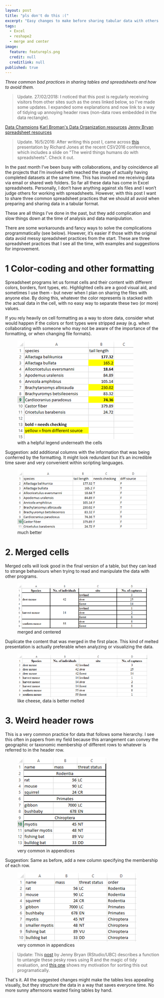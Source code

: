 ```yaml
---
layout: post
title: "pls don't do this :("
excerpt: "Easy changes to make before sharing tabular data with others. "
tags: 
  - Excel
  - reshape2
  - merge and center
image: 
  feature: featurepls.png
  credit: null
  creditlink: null
published: true
---
```


_Three common bad practices in sharing tables and spreadsheets and how to avoid them._

> Update. 27/02/2018: I noticed that this post is regularly receiving visitors from other sites such as the ones linked below, so I've made some updates. I expanded some explanations and now link to a way of tidying up annoying header rows (non-data rows embedded in the data rectangle).

[Data Champions](http://bioinformatics-core-shared-training.github.io/avoid-data-disaster/)
[Karl Broman's Data Organization resources](http://kbroman.org/dataorg/pages/resources.html)
[Jenny Bryan spreadsheet resources](https://github.com/jennybc/2016-06_spreadsheets)

> Update. 16/5/2016: After writing this post I, came across [this](http://cottagelabs.com/weave/csvconf) presentation by Richard Jones at the recent CSV2016 conference, which includes a slide on "The weird things humans do with spreadsheets". Check it out.

In the past month I’ve been busy with collaborations, and by coincidence all the projects that I’m involved with reached the stage of actually having completed datasets at the same time. This has involved me receiving data via email or shared web folders. So far all these data has come in Excel spreadsheets. Personally, I don’t have anything against xls files and I won’t  judge others for working with spreadsheets. However, with this post I want to share three common spreadsheet practices that we should all avoid when preparing and sharing data in a tabular format. 

These are all things I’ve done in the past, but they add complication and slow things down at the time of analysis and data manipulation.

There are some workarounds and fancy ways to solve the complications programmatically (see below). However, it’s easier if those with the original data avoid messy spreadsheet practices from the start. These are three spreadsheet practices that I see all the time, with examples and suggestions for improvement.

# 1 Color-coding and other formatting

Spreadsheet programs let us format cells and their content with different colors, borders, font types, etc. Highlighted cells are a good visual aid, and sometimes I use them - but never when I plan on sharing the files with anyone else.
By doing this, whatever the color represents is stacked with the actual data in the cell, with no easy way to separate these two (or more) values. 

If you rely heavily on cell formatting as a way to store data, consider what would happen if the colors or font types were stripped away (e.g. when collaborating with someone who may not be aware of the importance of the formatting, or when changing file formats).

<figure>
    <a href="/images/xlsEx1.png"><img src="/images/xlsEx1.png"></a>
        <figcaption>with a helpful legend underneath the cells</figcaption>
</figure>


Suggestion: add additional columns with the information that was being conferred by the formatting. It might look redundant but it’s an incredible time saver and very convenient within scripting languages.

<figure>
    <a href="/images/xlsEx1.2.png"><img src="/images/xlsEx1.2.png"></a>
        <figcaption>much better</figcaption>
</figure>

# 2. Merged cells

Merged cells will look good in the final version of a table, but they can lead to strange behaviours when trying to read and manipulate the data with other programs. 

<figure>
    <a href="/images/xlsEx2.png"><img src="/images/xlsEx2.png"></a>
        <figcaption>merged and centered</figcaption>
</figure>

Duplicate the content that was merged in the first place. This kind of melted presentation is actually preferable when analyzing or visualizing the data.

<figure>
    <a href="/images/xlsEx2.1.png"><img src="/images/xlsEx2.1.png"></a>
        <figcaption>like cheese, data is better melted</figcaption>
</figure>


# 3. Weird header rows

This is a very common practice for data that follows some hierarchy. I see this often in papers from my field because this arrangement can convey the geographic or taxonomic membership of different rows to whatever is referred to in the header row.

<figure>
    <a href="/images/xlsEx3.png"><img src="/images/xlsEx3.png"></a>
        <figcaption>very common in appendices</figcaption>
</figure>

Suggestion: Same as before, add a new column specifying the membership of each row.

<figure>
    <a href="/images/xlsEx3.1.png"><img src="/images/xlsEx3.1.png"></a>
        <figcaption>very common in appendices</figcaption>
</figure>

> Update: This [post](https://rstudio-pubs-static.s3.amazonaws.com/287966_3967f466282b4260a0163d9d9acdad57.html) by Jenny Bryan (RStudio/UBC) describes a function to untangle these pesky rows using R and the magic of tidy evaluation, and [this one](http://luisdva.github.io/rstats/tidyeval/) shows my motivation for sorting this out programatically.

That's it. All the suggested changes might make the tables less appealing visually, but they structure the data in a way that saves everyone time. No more sunny afternoons wasted fixing tables by hand.
